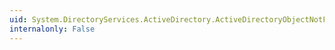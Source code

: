 ```yaml
---
uid: System.DirectoryServices.ActiveDirectory.ActiveDirectoryObjectNotFoundException.Name
internalonly: False
---
```


